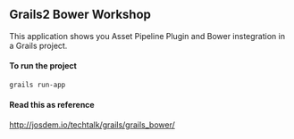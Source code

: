 Grails2 Bower Workshop
----------------------------------------------

This application shows you Asset Pipeline Plugin and Bower instegration in a Grails project.

#### To run the project

```bash
grails run-app
```

#### Read this as reference

http://josdem.io/techtalk/grails/grails_bower/